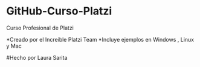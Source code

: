 # GitHub-Curso-Platzi
Curso Profesional de Platzi

*Creado por el Increible Platzi Team
*Incluye ejemplos en Windows , Linux y Mac 


#Hecho por Laura Sarita
